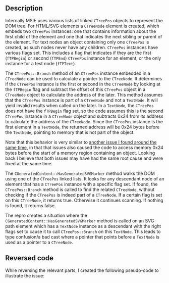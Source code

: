 Description
-------
Internally MSIE uses various lists of linked `CTreePos` objects to represent
the DOM tree. For HTML/SVG elements a `CTreeNode` element is created, which
embeds two `CTreePos` instances: one that contains information about the first
child of the element and one that indicates the next sibling or parent of the
element. For text nodes an object containing only one `CTreePos` is created, as
such nodes never have any children. `CTreePos` instances have various flags
set. This includes a flag that indicates if they are the first (`fTPBegin`) or
second (`fTPEnd`) `CTreePos` instance for an element, or the only instance for
a test node (`fTPText`).

The `CTreePos::Branch` method of an `CTreePos` instance embedded in a
`CTreeNode` can be used to calculate a pointer to the `CTreeNode`. It
determines if the `CTreePos` instance is the first or second in the `CTreeNode`
by looking at the `fTPBegin` flag and subtract the offset of this `CTreePos`
object in a `CTreeNode` object to calculate the address of the later. This
method assumes that the `CTreePos` instance is part of a `CTreeNode` and not a
`TextNode`. It will yield invalid results when called on the later. In a
`TextNode`, the `CTreePos` does not have the `fTPBegin` flag set, so the code
assumes this is the second `CTreePos` instance in a `CTreeNode` object and
subtracts 0x24 from its address to calculate the address of the `CTreeNode`.
Since the `CTreePos` instance is the first element in a `TextNode`, the
returned address will be 0x24 bytes before the `TextNode`, pointing to memory
that is not part of the object.

Note that this behavior is very similar to [another issue I found around the
same time][1], in that that issues also caused the code to access memory 0x24
bytes before the start of a memory region containing an object. Looking back I
believe that both issues may have had the same root cause and were fixed at the
same time.

[1]: 20161104001.html

The `CGeneratedContent::HasGeneratedSVGMarker` method walks the DOM using one
of the `CTreePos` linked lists. It looks for any descendant node of an element
that has a `CTreePos` instance with a specific flag set. If found, the
`CTreePos::Branch` method is called to find the related `CTreeNode`, without
checking if the `CTreePos` is indeed part of a `CTreeNode`. If a certain flag
is set on this `CTreeNode`, it returns true. Otherwise it continues scanning.
If nothing is found, it returns false.

The repro creates a situation where the
`CGeneratedContent::HasGeneratedSVGMarker` method is called on an SVG path
element which has a `TextNode` instance as a descendant with the right flags
set to cause it to call `CTreePos::Branch` on this `TextNode`. This leads to
type confusion/a bad cast where a pointer that points before a `TextNode` is
used as a pointer to a `CTreeNode`.

Reversed code
-------------
While reversing the relevant parts, I created the following pseudo-code to
illustrate the issue:

